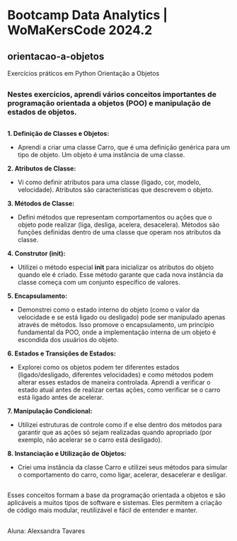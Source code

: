 # Bootcamp Data Analytics | WoMaKersCode 2024.2

## orientacao-a-objetos
Exercícios práticos em Python Orientação a Objetos

##

 ### Nestes exercícios, aprendi vários conceitos importantes de programação orientada a objetos (POO) e manipulação de estados de objetos. 

##

**1. Definição de Classes e Objetos:**

- Aprendi a criar uma classe Carro, que é uma definição genérica para um tipo de objeto. Um objeto é uma instância de uma classe.

**2. Atributos de Classe:**

- Vi como definir atributos para uma classe (ligado, cor, modelo, velocidade). Atributos são características que descrevem o objeto.
  
**3. Métodos de Classe:**

- Defini métodos que representam comportamentos ou ações que o objeto pode realizar (liga, desliga, acelera, desacelera). Métodos são funções definidas dentro de uma classe que operam nos atributos da classe.

**4. Construtor (__init__):**

- Utilizei o método especial __init__ para inicializar os atributos do objeto quando ele é criado. Esse método garante que cada nova instância da classe começa com um conjunto específico de valores.

**5. Encapsulamento:**

- Demonstrei como o estado interno do objeto (como o valor da velocidade e se está ligado ou desligado) pode ser manipulado apenas através de métodos. Isso promove o encapsulamento, um princípio fundamental da POO, onde a implementação interna de um objeto é escondida dos usuários do objeto.

**6. Estados e Transições de Estados:**

- Explorei como os objetos podem ter diferentes estados (ligado/desligado, diferentes velocidades) e como métodos podem alterar esses estados de maneira controlada. Aprendi a verificar o estado atual antes de realizar certas ações, como verificar se o carro está ligado antes de acelerar.

**7. Manipulação Condicional:**

- Utilizei estruturas de controle como if e else dentro dos métodos para garantir que as ações só sejam realizadas quando apropriado (por exemplo, não acelerar se o carro está desligado).

**8. Instanciação e Utilização de Objetos:**

- Criei uma instância da classe Carro e utilizei seus métodos para simular o comportamento do carro, como ligar, acelerar, desacelerar e desligar.

##

Esses conceitos formam a base da programação orientada a objetos e são aplicáveis a muitos tipos de software e sistemas. Eles permitem a criação de código mais modular, reutilizável e fácil de entender e manter.

##

Aluna: Alexsandra Tavares

